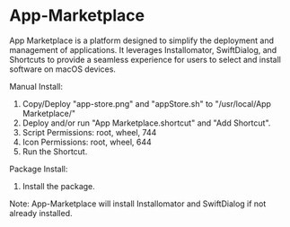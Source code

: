 # App-Marketplace

App Marketplace is a platform designed to simplify the deployment and management of applications. It leverages Installomator, SwiftDialog, and Shortcuts to provide a seamless experience for users to select and install software on macOS devices.

Manual Install:
1. Copy/Deploy "app-store.png" and "appStore.sh" to "/usr/local/App Marketplace/"
2. Deploy and/or run "App Marketplace.shortcut" and "Add Shortcut".
3. Script Permissions: root, wheel, 744
4. Icon Permissions: root, wheel, 644
6. Run the Shortcut.

Package Install:

1. Install the package.

Note: App-Marketplace will install Installomator and SwiftDialog if not already installed.
